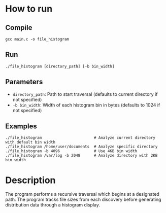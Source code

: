 # How to run

## Compile

```
gcc main.c -o file_histogram
```

## Run

```
./file_histogram [directory_path] [-b bin_width]
```

## Parameters

- `directory_path`: Path to start traversal (defaults to current directory if not specified)
- `-b bin_width`: Width of each histogram bin in bytes (defaults to 1024 if not specified)

## Examples

```
./file_histogram                       # Analyze current directory with default bin width
./file_histogram /home/user/documents  # Analyze specific directory
./file_histogram -b 4096               # Use 4KB bin width
./file_histogram /var/log -b 2048      # Analyze directory with 2KB bin width
```

# Description

The program performs a recursive traversal which begins at a designated path.
The program tracks file sizes from each discovery before generating distribution data through a histogram display.
